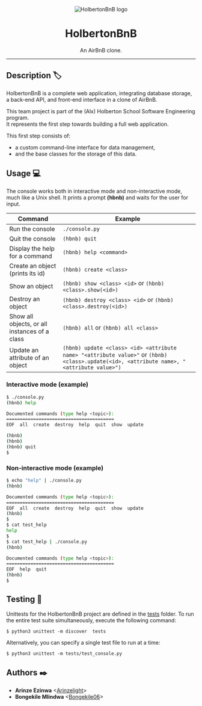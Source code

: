 <p align = "center">
  <img src = "https://github.com/Adeniyii/AirBnB_clone/blob/main/assets/hbnb_logo.png" alt = "HolbertonBnB logo">
</p>


<h1 align = "center">HolbertonBnB</h1>
<p align = "center">An AirBnB clone.</p>

---

## Description :label:

HolbertonBnB is a complete web application, integrating database storage, a back-end API, and front-end interface in a clone of AirBnB.

This team project is part of the (Alx) Holberton School Software Engineering program. </br>
It represents the first step towards building a full web application.

This first step consists of:
- a custom command-line interface for data management,
- and the base classes for the storage of this data.

## Usage 💻

The console works both in interactive mode and non-interactive mode, much like a Unix shell.
It prints a prompt **(hbnb)** and waits for the user for input.

Command | Example
------- | -------
Run the console | ```./console.py```
Quit the console | ```(hbnb) quit```
Display the help for a command | ```(hbnb) help <command>```
Create an object (prints its id)| ```(hbnb) create <class>```
Show an object | ```(hbnb) show <class> <id>``` or ```(hbnb) <class>.show(<id>)```
Destroy an object | ```(hbnb) destroy <class> <id>``` or ```(hbnb) <class>.destroy(<id>)```
Show all objects, or all instances of a class | ```(hbnb) all``` or ```(hbnb) all <class>```
Update an attribute of an object | ```(hbnb) update <class> <id> <attribute name> "<attribute value>"``` or ```(hbnb) <class>.update(<id>, <attribute name>, "<attribute value>")```

### Interactive mode (example)

```bash
$ ./console.py
(hbnb) help

Documented commands (type help <topic>):
========================================
EOF  all  create  destroy  help  quit  show  update

(hbnb)
(hbnb)
(hbnb) quit
$
```

### Non-interactive mode (example)

```bash
$ echo "help" | ./console.py
(hbnb)

Documented commands (type help <topic>):
========================================
EOF  all  create  destroy  help  quit  show  update
(hbnb)
$
$ cat test_help
help
$
$ cat test_help | ./console.py
(hbnb)

Documented commands (type help <topic>):
========================================
EOF  help  quit
(hbnb)
$
```

## Testing :straight_ruler:

Unittests for the HolbertonBnB project are defined in the [tests](./tests)
folder. To run the entire test suite simultaneously, execute the following command:

```
$ python3 unittest -m discover  tests
```

Alternatively, you can specify a single test file to run at a time:

```
$ python3 unittest -m tests/test_console.py
```


## Authors :black_nib:

* **Arinze Ezinwa** <[Arinzelight](https://github.com/Arinzelight)>
* **Bongekile Mlindwa** <[Bongekile06](https://github.com/Bongekile06)>
